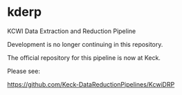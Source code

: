 # kderp
KCWI Data Extraction and Reduction Pipeline

Development is no longer continuing in this repository.

The official repository for this pipeline is now at Keck.

Please see:

https://github.com/Keck-DataReductionPipelines/KcwiDRP
